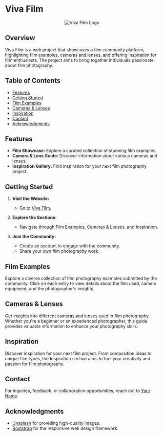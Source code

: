 # Viva Film

<p align="center">
  <img src="/path/to/project_logo.png" alt="Viva Film Logo">
</p>

## Overview

Viva Film is a web project that showcases a film community platform, highlighting film examples, cameras and lenses, and offering inspiration for film enthusiasts. The project aims to bring together individuals passionate about film photography.

## Table of Contents

- [Features](#features)
- [Getting Started](#getting-started)
- [Film Examples](#film-examples)
- [Cameras & Lenses](#cameras--lenses)
- [Inspiration](#inspiration)
- [Contact](#contact)
- [Acknowledgments](#acknowledgments)

## Features

- **Film Showcase:** Explore a curated collection of stunning film examples.
- **Camera & Lens Guide:** Discover information about various cameras and lenses.
- **Inspiration Gallery:** Find inspiration for your next film photography project.

## Getting Started

1. **Visit the Website:**
   - Go to [Viva Film](https://www.vivafilm.com).

2. **Explore the Sections:**
   - Navigate through Film Examples, Cameras & Lenses, and Inspiration.

3. **Join the Community:**
   - Create an account to engage with the community.
   - Share your own film photography work.

## Film Examples

Explore a diverse collection of film photography examples submitted by the community. Click on each entry to view details about the film used, camera equipment, and the photographer's insights.

## Cameras & Lenses

Get insights into different cameras and lenses used in film photography. Whether you're a beginner or an experienced photographer, this guide provides valuable information to enhance your photography skills.

## Inspiration

Discover inspiration for your next film project. From composition ideas to unique film types, the Inspiration section aims to fuel your creativity and passion for film photography.

## Contact

For inquiries, feedback, or collaboration opportunities, reach out to [Your Name](mailto:your.email@example.com).

## Acknowledgments

- [Unsplash](https://unsplash.com/) for providing high-quality images.
- [Bootstrap](https://getbootstrap.com/) for the responsive web design framework.

